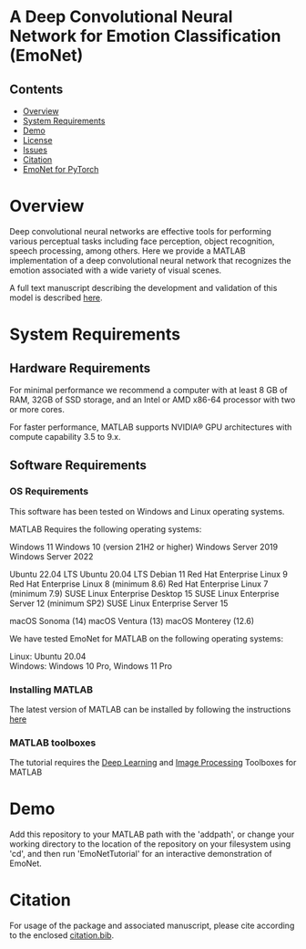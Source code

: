 # A Deep Convolutional Neural Network for Emotion Classification (EmoNet)


## Contents

- [Overview](#overview)
- [System Requirements](#system-requirements)
- [Demo](#demo)
- [License](./LICENSE)
- [Issues](https://github.com/ecco-laboratory/EmoNet)
- [Citation](#citation)
- [EmoNet for PyTorch](https://github.com/ecco-laboratory/EmoNet-pytorch)

# Overview

Deep convolutional neural networks are effective tools for performing various perceptual tasks including face perception, object recognition, speech processing, among others. Here we provide a MATLAB implementation of a deep convolutional neural network that recognizes the emotion associated with a wide variety of visual scenes. 

A full text manuscript describing the development and validation of this model is described [here](https://www.science.org/doi/10.1126/sciadv.aaw4358).

# System Requirements

## Hardware Requirements

For minimal performance we recommend a computer with at least 8 GB of RAM, 32GB of SSD storage, and an Intel or AMD x86-64 processor with two or more cores. 

For faster performance, MATLAB supports NVIDIA® GPU architectures with compute capability 3.5 to 9.x.

## Software Requirements

### OS Requirements

This software has been tested on Windows and Linux operating systems. 

MATLAB Requires the following operating systems:

Windows 11
Windows 10 (version 21H2 or higher)
Windows Server 2019
Windows Server 2022

Ubuntu 22.04 LTS
Ubuntu 20.04 LTS
Debian 11
Red Hat Enterprise Linux 9
Red Hat Enterprise Linux 8 (minimum 8.6)
Red Hat Enterprise Linux 7 (minimum 7.9)
SUSE Linux Enterprise Desktop 15
SUSE Linux Enterprise Server 12 (minimum SP2)
SUSE Linux Enterprise Server 15
	
macOS Sonoma (14)
macOS Ventura (13)
macOS Monterey (12.6)

We have tested EmoNet for MATLAB on the following operating systems:

Linux: Ubuntu 20.04  
Windows: Windows 10 Pro, Windows 11 Pro


### Installing MATLAB 
The latest version of MATLAB can be installed by following the instructions [here](https://www.mathworks.com/help/install/ug/install-products-with-internet-connection.html)

### MATLAB toolboxes
The tutorial requires the [Deep Learning](https://www.mathworks.com/products/deep-learning.html) and [Image Processing](https://www.mathworks.com/products/image.html) Toolboxes for MATLAB 


# Demo
Add this repository to your MATLAB path with the 'addpath', or change your working directory to the location of the repository on your filesystem using 'cd', and then run 'EmoNetTutorial' for an interactive demonstration of EmoNet.

# Citation

For usage of the package and associated manuscript, please cite according to the enclosed [citation.bib](./citation.bib).
